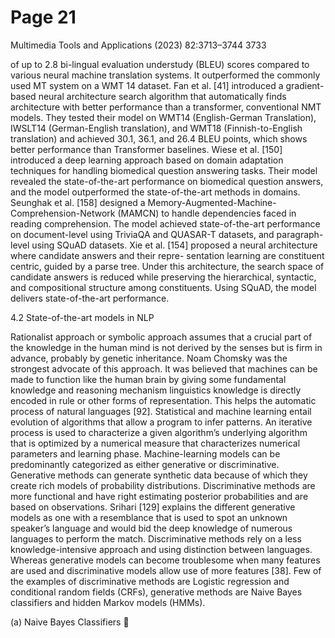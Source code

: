 # Page 21

Multimedia Tools and Applications (2023) 82:3713–3744                                      3733


of up to 2.8 bi-lingual evaluation understudy (BLEU) scores compared to various neural
machine translation systems. It outperformed the commonly used MT system on a WMT 14
dataset.
    Fan et al. [41] introduced a gradient-based neural architecture search algorithm that
automatically finds architecture with better performance than a transformer, conventional
NMT models. They tested their model on WMT14 (English-German Translation), IWSLT14
(German-English translation), and WMT18 (Finnish-to-English translation) and achieved
30.1, 36.1, and 26.4 BLEU points, which shows better performance than Transformer
baselines.
    Wiese et al. [150] introduced a deep learning approach based on domain adaptation
techniques for handling biomedical question answering tasks. Their model revealed the
state-of-the-art performance on biomedical question answers, and the model outperformed
the state-of-the-art methods in domains.
    Seunghak et al. [158] designed a Memory-Augmented-Machine-Comprehension-Network
(MAMCN) to handle dependencies faced in reading comprehension. The model achieved
state-of-the-art performance on document-level using TriviaQA and QUASAR-T datasets, and
paragraph-level using SQuAD datasets.
    Xie et al. [154] proposed a neural architecture where candidate answers and their repre-
sentation learning are constituent centric, guided by a parse tree. Under this architecture, the
search space of candidate answers is reduced while preserving the hierarchical, syntactic, and
compositional structure among constituents. Using SQuAD, the model delivers state-of-the-art
performance.

4.2 State-of-the-art models in NLP

Rationalist approach or symbolic approach assumes that a crucial part of the knowledge in the
human mind is not derived by the senses but is firm in advance, probably by genetic
inheritance. Noam Chomsky was the strongest advocate of this approach. It was believed that
machines can be made to function like the human brain by giving some fundamental
knowledge and reasoning mechanism linguistics knowledge is directly encoded in rule or
other forms of representation. This helps the automatic process of natural languages [92].
Statistical and machine learning entail evolution of algorithms that allow a program to infer
patterns. An iterative process is used to characterize a given algorithm’s underlying algorithm
that is optimized by a numerical measure that characterizes numerical parameters and learning
phase. Machine-learning models can be predominantly categorized as either generative or
discriminative. Generative methods can generate synthetic data because of which they create
rich models of probability distributions. Discriminative methods are more functional and have
right estimating posterior probabilities and are based on observations. Srihari [129] explains
the different generative models as one with a resemblance that is used to spot an unknown
speaker’s language and would bid the deep knowledge of numerous languages to perform the
match. Discriminative methods rely on a less knowledge-intensive approach and using
distinction between languages. Whereas generative models can become troublesome when
many features are used and discriminative models allow use of more features [38]. Few of the
examples of discriminative methods are Logistic regression and conditional random fields
(CRFs), generative methods are Naive Bayes classifiers and hidden Markov models (HMMs).

(a) Naive Bayes Classifiers
